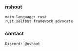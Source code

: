 ### nshout
```
main language: rust
rust selfbot framework advocate
```

### contact
```
Discord: @nshout 
```
